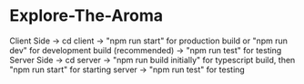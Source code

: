 # Explore-The-Aroma

Client Side -> cd client -> "npm run start" for production build or "npm run dev" for development build (recommended) -> "npm run test" for testing
Server Side -> cd server -> "npm run build initially" for typescript build, then "npm run start" for starting server  -> "npm run test" for testing